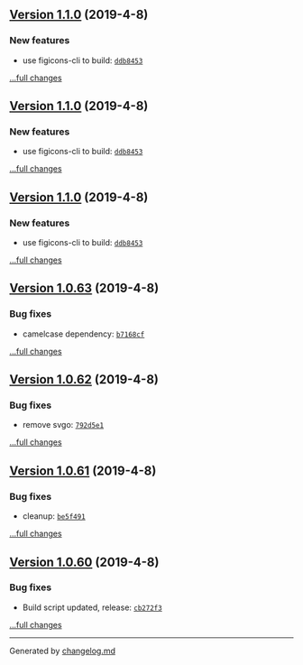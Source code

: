 ## [Version 1.1.0](https://github.com/Figicons/Figicons/releases/tag/v1.1.0) (2019-4-8)

### New features

- use figicons-cli to build: [`ddb8453`](https://github.com/Figicons/Figicons/commit/ddb8453)

[...full changes](https://github.com/Figicons/Figicons/compare/v1.0.63...v1.1.0)

## [Version 1.1.0](https://github.com/Figicons/Figicons/releases/tag/v1.1.0) (2019-4-8)

### New features

- use figicons-cli to build: [`ddb8453`](https://github.com/Figicons/Figicons/commit/ddb8453)

[...full changes](https://github.com/Figicons/Figicons/compare/v1.0.63...v1.1.0)

## [Version 1.1.0](https://github.com/Figicons/Figicons/releases/tag/v1.1.0) (2019-4-8)

### New features

- use figicons-cli to build: [`ddb8453`](https://github.com/Figicons/Figicons/commit/ddb8453)

[...full changes](https://github.com/Figicons/Figicons/compare/v1.0.63...v1.1.0)

## [Version 1.0.63](https://github.com/Figicons/Figicons/releases/tag/v1.0.63) (2019-4-8)

### Bug fixes

- camelcase dependency: [`b7168cf`](https://github.com/Figicons/Figicons/commit/b7168cf)

[...full changes](https://github.com/Figicons/Figicons/compare/v1.0.62...v1.0.63)

## [Version 1.0.62](https://github.com/Figicons/Figicons/releases/tag/v1.0.62) (2019-4-8)

### Bug fixes

- remove svgo: [`792d5e1`](https://github.com/Figicons/Figicons/commit/792d5e1)

[...full changes](https://github.com/Figicons/Figicons/compare/v1.0.61...v1.0.62)

## [Version 1.0.61](https://github.com/Figicons/Figicons/releases/tag/v1.0.61) (2019-4-8)

### Bug fixes

- cleanup: [`be5f491`](https://github.com/Figicons/Figicons/commit/be5f491)

[...full changes](https://github.com/Figicons/Figicons/compare/v1.0.60...v1.0.61)

## [Version 1.0.60](https://github.com/Figicons/Figicons/releases/tag/v1.0.60) (2019-4-8)

### Bug fixes

- Build script updated, release: [`cb272f3`](https://github.com/Figicons/Figicons/commit/cb272f3)

[...full changes](https://github.com/Figicons/Figicons/compare/v1.0.59...v1.0.60)


---

Generated by [changelog.md](https://github.com/egoist/changelog.md)
